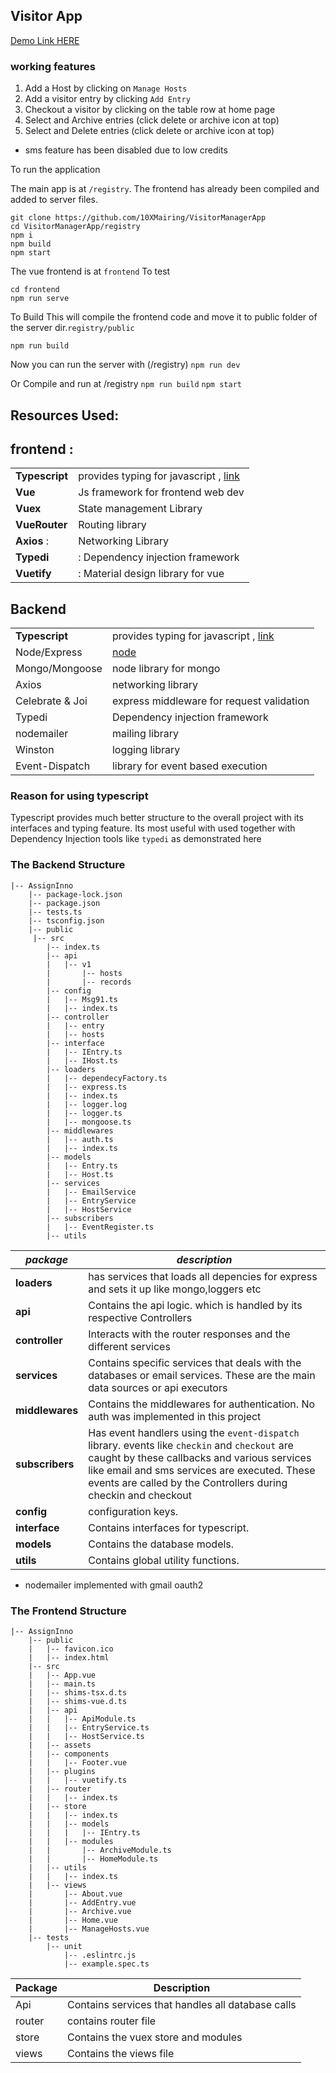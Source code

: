## Visitor App

[Demo Link HERE](http://13.233.245.238/)

### working features

1.  Add a Host by clicking on `Manage Hosts`
2.  Add a visitor entry by clicking `Add Entry`
3.  Checkout a visitor by clicking on the table row at home page
4.  Select and Archive entries (click delete or archive icon at top)
5.  Select and Delete entries (click delete or archive icon at top)

- sms feature has been disabled due to low credits

To run the application

The main app is at `/registry`.
The frontend has already been compiled and added to server files.

    git clone https://github.com/10XMairing/VisitorManagerApp
    cd VisitorManagerApp/registry
    npm i
    npm build
    npm start

The vue frontend is at `frontend`
To test

    cd frontend
    npm run serve

To Build
This will compile the frontend code and move it to public folder of the server dir.`registry/public`

    npm run build

Now you can run the server with (/registry)
`npm run dev`

Or Compile and run at /registry
`npm run build`
`npm start`

## Resources Used:

## frontend :

|                |                                                                          |
| -------------- | ------------------------------------------------------------------------ |
| **Typescript** | provides typing for javascript , [link](https://www.typescriptlang.org/) |
| **Vue**        | Js framework for frontend web dev                                        |
| **Vuex**       | State management Library                                                 |
| **VueRouter**  | Routing library                                                          |
| **Axios** :    | Networking Library                                                       |
| **Typedi**     | : Dependency injection framework                                         |
| **Vuetify**    | : Material design library for vue                                        |

## Backend

|                 |                                                                          |
| --------------- | ------------------------------------------------------------------------ |
| **Typescript**  | provides typing for javascript , [link](https://www.typescriptlang.org/) |
| Node/Express    | [node](https://nodejs.org/en/)                                           |
| Mongo/Mongoose  | node library for mongo                                                   |
| Axios           | networking library                                                       |
| Celebrate & Joi | express middleware for request validation                                |
| Typedi          | Dependency injection framework                                           |
| nodemailer      | mailing library                                                          |
| Winston         | logging library                                                          |
| Event-Dispatch  | library for event based execution                                        |

### Reason for using typescript

Typescript provides much better structure to the overall project with its interfaces and typing feature.
Its most useful with used together with Dependency Injection tools like `typedi` as demonstrated here

### The Backend Structure

```
|-- AssignInno
    |-- package-lock.json
    |-- package.json
    |-- tests.ts
    |-- tsconfig.json
    |-- public
     |-- src
        |-- index.ts
        |-- api
        |   |-- v1
        |       |-- hosts
        |       |-- records
        |-- config
        |   |-- Msg91.ts
        |   |-- index.ts
        |-- controller
        |   |-- entry
        |   |-- hosts
        |-- interface
        |   |-- IEntry.ts
        |   |-- IHost.ts
        |-- loaders
        |   |-- dependecyFactory.ts
        |   |-- express.ts
        |   |-- index.ts
        |   |-- logger.log
        |   |-- logger.ts
        |   |-- mongoose.ts
        |-- middlewares
        |   |-- auth.ts
        |   |-- index.ts
        |-- models
        |   |-- Entry.ts
        |   |-- Host.ts
        |-- services
        |   |-- EmailService
        |   |-- EntryService
        |   |-- HostService
        |-- subscribers
        |   |-- EventRegister.ts
        |-- utils

```

| **_package_**   | **_description_**                                                                                                                                                                                                                                               |
| --------------- | --------------------------------------------------------------------------------------------------------------------------------------------------------------------------------------------------------------------------------------------------------------- |
| **loaders**     | has services that loads all depencies for express and sets it up like mongo,loggers etc                                                                                                                                                                         |
| **api**         | Contains the api logic. which is handled by its respective Controllers                                                                                                                                                                                          |
| **controller**  | Interacts with the router responses and the different services                                                                                                                                                                                                  |
| **services**    | Contains specific services that deals with the databases or email services. These are the main data sources or api executors                                                                                                                                    |
| **middlewares** | Contains the middlewares for authentication. No auth was implemented in this project                                                                                                                                                                            |
| **subscribers** | Has event handlers using the `event-dispatch` library. events like `checkin` and `checkout` are caught by these callbacks and various services like email and sms services are executed. These events are called by the Controllers during checkin and checkout |
| **config**      | configuration keys.                                                                                                                                                                                                                                             |
| **interface**   | Contains interfaces for typescript.                                                                                                                                                                                                                             |
| **models**      | Contains the database models.                                                                                                                                                                                                                                   |
| **utils**       | Contains global utility functions.                                                                                                                                                                                                                              |

- nodemailer implemented with gmail oauth2

### The Frontend Structure

```
|-- AssignInno
    |-- public
    |   |-- favicon.ico
    |   |-- index.html
    |-- src
    |   |-- App.vue
    |   |-- main.ts
    |   |-- shims-tsx.d.ts
    |   |-- shims-vue.d.ts
    |   |-- api
    |   |   |-- ApiModule.ts
    |   |   |-- EntryService.ts
    |   |   |-- HostService.ts
    |   |-- assets
    |   |-- components
    |   |   |-- Footer.vue
    |   |-- plugins
    |   |   |-- vuetify.ts
    |   |-- router
    |   |   |-- index.ts
    |   |-- store
    |   |   |-- index.ts
    |   |   |-- models
    |   |   |   |-- IEntry.ts
    |   |   |-- modules
    |   |       |-- ArchiveModule.ts
    |   |       |-- HomeModule.ts
    |   |-- utils
    |   |   |-- index.ts
    |   |-- views
    |       |-- About.vue
    |       |-- AddEntry.vue
    |       |-- Archive.vue
    |       |-- Home.vue
    |       |-- ManageHosts.vue
    |-- tests
        |-- unit
            |-- .eslintrc.js
            |-- example.spec.ts
```

| Package | Description                                       |
| ------- | ------------------------------------------------- |
| Api     | Contains services that handles all database calls |
| router  | contains router file                              |
| store   | Contains the vuex store and modules               |
| views   | Contains the views file                           |
